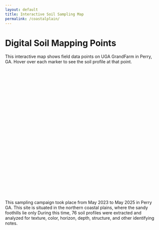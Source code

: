 ```yaml
---
layout: default
title: Interactive Soil Sampling Map
permalink: /coastalplain/
---
```


# Digital Soil Mapping Points

This interactive map shows field data points on UGA GrandFarm in Perry, GA. Hover over each marker to see the soil profile at that point.

<div id="map" style="height: 400px; margin-bottom: 2em;"></div>

This sampling campaign took place from May 2023 to May 2025 in Perry GA. This site is situated in the northern coastal plains, where the sandy foothills lie only  During this time, 76 soil profiles were extracted and analyzed for texture, color, horizon, depth, structure, and other identifying notes.

<!-- Leaflet CSS -->
<link rel="stylesheet" href="https://unpkg.com/leaflet/dist/leaflet.css" />

<!-- Leaflet JS -->
<script src="https://unpkg.com/leaflet/dist/leaflet.js"></script>

<!-- PapaParse for CSV parsing -->
<script src="https://cdn.jsdelivr.net/npm/papaparse@5.4.1/papaparse.min.js"></script>

<script>
var map = L.map('map').setView([32.4307, -83.7338], 15);
L.tileLayer('https://{s}.tile.openstreetmap.org/{z}/{x}/{y}.png', {
  attribution: 'Map data © OpenStreetMap contributors'
}).addTo(map);

Papa.parse('{{ "/assets/data/perry_FP_samples_80.csv" | relative_url }}', {
  download: true,
  header: true,
  complete: function(results) {
    results.data.forEach(function(row) {
      // Make sure x, y, and Point ID exist and are numbers
      if(row.x && row.y && row["Point ID"]) {
        var lat = parseFloat(row.y);
        var lng = parseFloat(row.x);
        var label = row["Point ID"];
        // Only add marker if coordinates are valid
        if (!isNaN(lat) && !isNaN(lng)) {
          L.marker([lat, lng])
            .addTo(map)
            .bindPopup(`<b>Sample ${label}</b>`);
        }
      }
    });
  }
});
</script>
